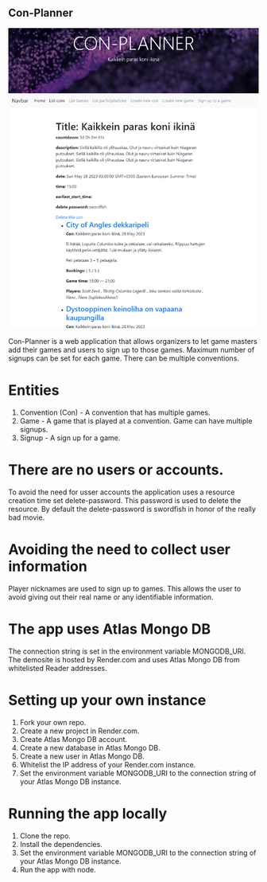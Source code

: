 ## Con-Planner

![alt text](readme_image.png)

Con-Planner is a web application that allows organizers to let game masters add their games and users to sign up to those games. Maximum number of signups can be set for each game. There can be multiple conventions. 

# Entities
1. Convention (Con) - A convention that has multiple games. 
2. Game - A game that is played at a convention. Game can have multiple signups.
3. Signup - A sign up for a game. 

# There are no users or accounts.
To avoid the need for usser accounts the application uses a resource creation time set delete-password. This password is used to delete the resource. By default the delete-password is swordfish in honor of the really bad movie.

# Avoiding the need to collect user information
Player nicknames are used to sign up to games. This allows the user to avoid giving out their real name or any identifiable information.

# The app uses Atlas Mongo DB
The connection string is set in the environment variable MONGODB_URI. The demosite is hosted by Render.com and uses Atlas Mongo DB from whitelisted Reader addresses.

# Setting up your own instance
1. Fork your own repo.
2. Create a new project in Render.com.
3. Create Atlas Mongo DB account.
4. Create a new database in Atlas Mongo DB.
5. Create a new user in Atlas Mongo DB.
6. Whitelist the IP address of your Render.com instance.
7. Set the environment variable MONGODB_URI to the connection string of your Atlas Mongo DB instance.

# Running the app locally
1. Clone the repo.
2. Install the dependencies.
3. Set the environment variable MONGODB_URI to the connection string of your Atlas Mongo DB instance.
4. Run the app with node.

